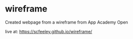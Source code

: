 # wireframe
Created webpage from a wireframe from App Academy Open

live at: https://scfeeley.github.io/wireframe/
